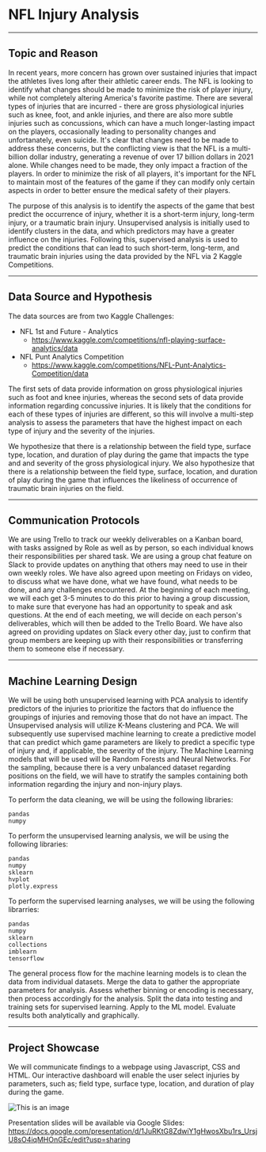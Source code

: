 # NFL Injury Analysis

---
## Topic and Reason

In recent years, more concern has grown over sustained injuries that impact the athletes lives long after their athletic career ends. The NFL is looking to identify what changes should be made to minimize the risk of player injury, while not completely altering America's favorite pastime. There are several types of injuries that are incurred - there are gross physiological injuries such as knee, foot, and ankle injuries, and there are also more subtle injuries such as concussions, which can have a much longer-lasting impact on the players, occasionally leading to personality changes and unfortanately, even suicide. It's clear that changes need to be made to address these concerns, but the conflicting view is that the NFL is a multi-billion dollar industry, generating a revenue of over 17 billion dollars in 2021 alone. While changes need to be made, they only impact a fraction of the players. In order to minimize the risk of all players, it's important for the NFL to maintain most of the features of the game if they can modify only certain aspects in order to better ensure the medical safety of their players.

The purpose of this analysis is to identify the aspects of the game that best predict the occurrence of injury, whether it is a short-term injury, long-term injury, or a traumatic brain injury. Unsupervised analysis is initially used to identify clusters in the data, and which predictors may have a greater influence on the injuries. Following this, supervised analysis is used to predict the conditions that can lead to such short-term, long-term, and traumatic brain injuries using the data provided by the NFL via 2 Kaggle Competitions. 

--- 
## Data Source and Hypothesis

The data sources are from two Kaggle Challenges: 
- NFL 1st and Future - Analytics
    - https://www.kaggle.com/competitions/nfl-playing-surface-analytics/data
- NFL Punt Analytics Competition
    - https://www.kaggle.com/competitions/NFL-Punt-Analytics-Competition/data

The first sets of data provide information on gross physiological injuries such as foot and knee injuries, whereas the second sets of data provide information regarding concussive injuries. It is likely that the conditions for each of these types of injuries are different, so this will involve a multi-step analysis to assess the parameters that have the highest impact on each type of injury and the severity of the injuries. 

We hypothesize that there is a relationship between the field type, surface type, location, and duration of play during the game that impacts the type and and severity of the gross physiological injury. We also hypothesize that there is a relationship between the field type, surface, location, and duration of play during the game that influences the likeliness of occurrence of traumatic brain injuries on the field.  


--- 
## Communication Protocols

We are using Trello to track our weekly deliverables on a Kanban board, with tasks assigned by Role as well as by person, so each individual knows their responsibilities per shared task. We are using a group chat feature on Slack to provide updates on anything that others may need to use in their own weekly roles. We have also agreed upon meeting on Fridays on video, to discuss what we have done, what we have found, what needs to be done, and any challenges encountered. At the beginning of each meeting, we will each get 3-5 minutes to do this prior to having a group discussion, to make sure that everyone has had an opportunity to speak and ask questions. At the end of each meeting, we will decide on each person's deliverables, which will then be added to the Trello Board. We have also agreed on providing updates on Slack every other day, just to confirm that group members are keeping up with their responsibilities or transferring them to someone else if necessary.  



--- 
## Machine Learning Design

We will be using both unsupervised learning with PCA analysis to identify predictors of the injuries to prioritize the factors that do influence the groupings of injuries and removing those that do not have an impact. The Unsupervised analysis will utilize K-Means clustering and PCA. We will subsequently use supervised machine learning to create a predictive model that can predict which game parameters are likely to predict a specific type of injury and, if applicable, the severity of the injury. The Machine Learning models that will be used will be Random Forests and Neural Networks. For the sampling, because there is a very unbalanced dataset regarding positions on the field, we will have to stratify the samples containing both information regarding the injury and non-injury plays. 

To perform the data cleaning, we will be using the following libraries:
```
pandas
numpy
```

To perform the unsupervised learning analysis, we will be using the following libraries:
```
pandas
numpy
sklearn
hvplot
plotly.express
```

To perform the supervised learning analyses, we will be using the following librarries: 
```
pandas
numpy
sklearn
collections
imblearn
tensorflow
```

The general process flow for the machine learning models is to clean the data from individual datasets. Merge the data to gather the appropriate parameters for analysis. Assess whether binning or encoding is necessary, then process accordingly for the analysis. Split the data into testing and training sets for supervised learning. Apply to the ML model. Evaluate results both analytically and graphically. 

--- 
## Project Showcase 

We will communicate findings to a webpage using Javascript, CSS and HTML. Our interactive dashboard will enable the user select injuries by parameters, such as; field type, surface type, location, and duration of play during the game. 

![This is an image]()

Presentation slides will be available via Google Slides: https://docs.google.com/presentation/d/1JuRKtG8ZdwiY1gHwosXbu1rs_UrsjU8sO4iqMHOnGEc/edit?usp=sharing
